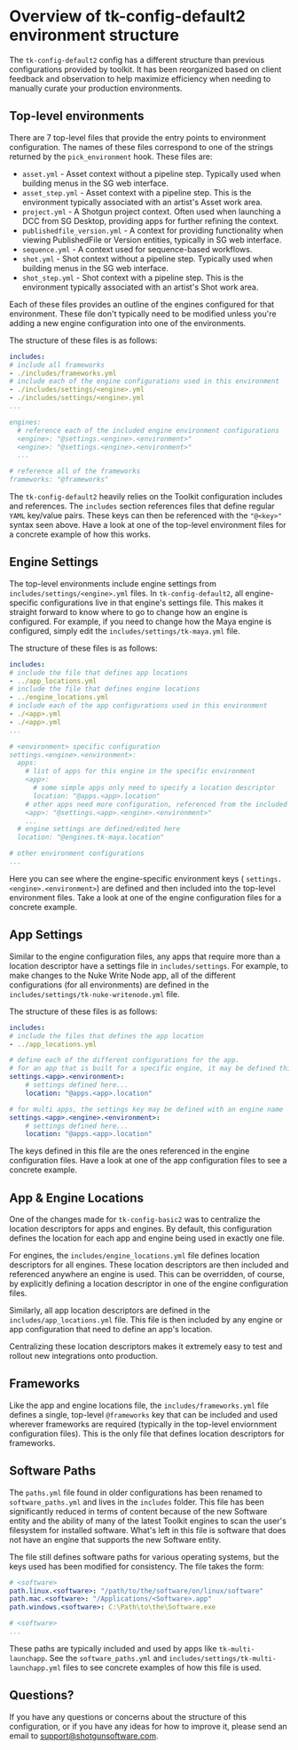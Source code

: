 Overview of tk-config-default2 environment structure
====================================================

The `tk-config-default2` config has a different structure than previous
configurations provided by toolkit. It has been reorganized based on client
feedback and observation to help maximize efficiency when needing to manually
curate your production environments.

Top-level environments
----------------------

There are 7 top-level files that provide the entry points to environment
configuration. The names of these files correspond to one of the strings
returned by the `pick_environment` hook. These files are:

* `asset.yml` - Asset context without a pipeline step. Typically used when
    building menus in the SG web interface.
* `asset_step.yml` - Asset context with a pipeline step. This is the environment
    typically associated with an artist's Asset work area.
* `project.yml` - A Shotgun project context. Often used when launching a
    DCC from SG Desktop, providing apps for further refining the context.
* `publishedfile_version.yml` - A context for providing functionality when
    viewing PublishedFile or Version entities, typically in SG web interface.
* `sequence.yml` - A context used for sequence-based workflows.
* `shot.yml` - Shot context without a pipeline step. Typically used when
    building menus in the SG web interface.
* `shot_step.yml` - Shot context with a pipeline step. This is the environment
    typically associated with an artist's Shot work area.

Each of these files provides an outline of the engines configured for that
environment. These file don't typically need to be modified unless you're adding
a new engine configuration into one of the environments. 

The structure of these files is as follows:

```yaml
includes:
# include all frameworks
- ./includes/frameworks.yml
# include each of the engine configurations used in this environment
- ./includes/settings/<engine>.yml
- ./includes/settings/<engine>.yml
...

engines:
  # reference each of the included engine environment configurations
  <engine>: "@settings.<engine>.<environment>"
  <engine>: "@settings.<engine>.<environment>"
  ...

# reference all of the frameworks
frameworks: "@frameworks"
```

The `tk-config-default2` heavily relies on the Toolkit configuration includes
and references. The `includes` section references files that define regular
`YAML` key/value pairs. These keys can then be referenced with the `"@<key>"`
syntax seen above. Have a look at one of the top-level environment files for a
concrete example of how this works.

Engine Settings
---------------

The top-level environments include engine settings from
`includes/settings/<engine>.yml` files. In `tk-config-default2`, all
engine-specific configurations live in that engine's settings file. This
makes it straight forward to know where to go to change how an engine is
configured. For example, if you need to change how the Maya engine is
configured, simply edit the `includes/settings/tk-maya.yml` file.

The structure of these files is as follows:

```yaml
includes:
# include the file that defines app locations
- ../app_locations.yml
# include the file that defines engine locations
- ../engine_locations.yml
# include each of the app configurations used in this environment
- ./<app>.yml
- ./<app>.yml
...

# <environment> specific configuration
settings.<engine>.<environment>:
  apps:
    # list of apps for this engine in the specific environment
    <app>:
      # some simple apps only need to specify a location descriptor
      location: "@apps.<app>.location"
    # other apps need more configuration, referenced from the included app file
    <app>: "@settings.<app>.<engine>.<environment>"
    ...
  # engine settings are defined/edited here
  location: "@engines.tk-maya.location"

# other environment configurations
...
```

Here you can see where the engine-specific environment keys (
`settings.<engine>.<environment>`) are defined and then included into the
top-level environment files. Take a look at one of the engine configuration
files for a concrete example.

App Settings
------------

Similar to the engine configuration files, any apps that require more than a
location descriptor have a settings file in `includes/settings`. For example, to
make changes to the Nuke Write Node app, all of the different configurations
(for all environments) are defined in the
`includes/settings/tk-nuke-writenode.yml` file.

The structure of these files is as follows:

```yaml
includes:
# include the files that defines the app location
- ../app_locations.yml

# define each of the different configurations for the app.
# for an app that is built for a specific engine, it may be defined this way:
settings.<app>.<environment>:
    # settings defined here...
    location: "@apps.<app>.location"

# for multi apps, the settings key may be defined with an engine name
settings.<app>.<engine>.<environment>:
    # settings defined here...
    location: "@apps.<app>.location"
```

The keys defined in this file are the ones referenced in the engine
configuration files. Have a look at one of the app configuration files to see
a concrete example.

App & Engine Locations
----------------------

One of the changes made for `tk-config-basic2` was to centralize the location
descriptors for apps and engines. By default, this configuration defines the
location for each app and engine being used in exactly one file.

For engines, the `includes/engine_locations.yml` file defines location
descriptors for all engines. These location descriptors are then included and
referenced anywhere an engine is used. This can be overridden, of course, by
explicitly defining a location descriptor in one of the engine configuration
files.

Similarly, all app location descriptors are defined in the
`includes/app_locations.yml` file. This file is then included by any
engine or app configuration that need to define an app's location.

Centralizing these location descriptors makes it extremely easy to test and
rollout new integrations onto production.

Frameworks
----------

Like the app and engine locations file, the `includes/frameworks.yml`
file defines a single, top-level `@frameworks` key that can be included
and used wherever frameworks are required (typically in the top-level
enviornment configuration files). This is the only file that defines location
descriptors for frameworks.

Software Paths
--------------

The `paths.yml` file found in older configurations has been renamed to
`software_paths.yml` and lives in the `includes` folder. This file has
been significantly reduced in terms of content because of the new Software
entity and the ability of many of the latest Toolkit engines to scan the user's
filesystem for installed software. What's left in this file is software that
does not have an engine that supports the new Software entity.

The file still defines software paths for various operating systems, but the
keys used has been modified for consistency. The file takes the form:

```yaml
# <software>
path.linux.<software>: "/path/to/the/software/on/linux/software"
path.mac.<software>: "/Applications/<Software>.app"
path.windows.<software>: C:\Path\to\the\Software.exe

# <software>
...
```

These paths are typically included and used by apps like `tk-multi-launchapp`.
See the `software_paths.yml` and
`includes/settings/tk-multi-launchapp.yml` files to see concrete examples
of how this file is used.

Questions?
----------

If you have any questions or concerns about the structure of this configuration,
or if you have any ideas for how to improve it, please send an email to
[support@shotgunsoftware.com](mailto:support@shotgunsoftware.com).
